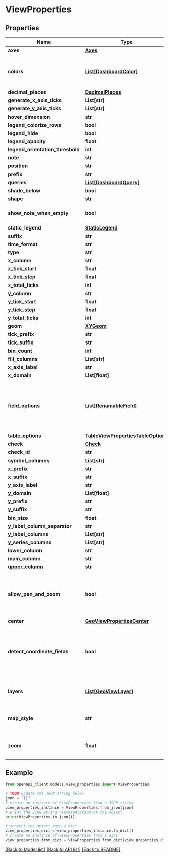 # ViewProperties


## Properties

Name | Type | Description | Notes
------------ | ------------- | ------------- | -------------
**axes** | [**Axes**](Axes.md) |  | 
**colors** | [**List[DashboardColor]**](DashboardColor.md) | Colors define color encoding of data into a visualization | 
**decimal_places** | [**DecimalPlaces**](DecimalPlaces.md) |  | 
**generate_x_axis_ticks** | **List[str]** |  | [optional] 
**generate_y_axis_ticks** | **List[str]** |  | [optional] 
**hover_dimension** | **str** |  | [optional] 
**legend_colorize_rows** | **bool** |  | [optional] 
**legend_hide** | **bool** |  | [optional] 
**legend_opacity** | **float** |  | [optional] 
**legend_orientation_threshold** | **int** |  | [optional] 
**note** | **str** |  | 
**position** | **str** |  | 
**prefix** | **str** |  | 
**queries** | [**List[DashboardQuery]**](DashboardQuery.md) |  | 
**shade_below** | **bool** |  | [optional] 
**shape** | **str** |  | 
**show_note_when_empty** | **bool** | If true, will display note when empty | 
**static_legend** | [**StaticLegend**](StaticLegend.md) |  | [optional] 
**suffix** | **str** |  | 
**time_format** | **str** |  | 
**type** | **str** |  | 
**x_column** | **str** |  | 
**x_tick_start** | **float** |  | [optional] 
**x_tick_step** | **float** |  | [optional] 
**x_total_ticks** | **int** |  | [optional] 
**y_column** | **str** |  | 
**y_tick_start** | **float** |  | [optional] 
**y_tick_step** | **float** |  | [optional] 
**y_total_ticks** | **int** |  | [optional] 
**geom** | [**XYGeom**](XYGeom.md) |  | 
**tick_prefix** | **str** |  | 
**tick_suffix** | **str** |  | 
**bin_count** | **int** |  | 
**fill_columns** | **List[str]** |  | 
**x_axis_label** | **str** |  | 
**x_domain** | **List[float]** |  | 
**field_options** | [**List[RenamableField]**](RenamableField.md) | fieldOptions represent the fields retrieved by the query with customization options | 
**table_options** | [**TableViewPropertiesTableOptions**](TableViewPropertiesTableOptions.md) |  | 
**check** | [**Check**](Check.md) |  | [optional] 
**check_id** | **str** |  | 
**symbol_columns** | **List[str]** |  | 
**x_prefix** | **str** |  | 
**x_suffix** | **str** |  | 
**y_axis_label** | **str** |  | 
**y_domain** | **List[float]** |  | 
**y_prefix** | **str** |  | 
**y_suffix** | **str** |  | 
**bin_size** | **float** |  | 
**y_label_column_separator** | **str** |  | [optional] 
**y_label_columns** | **List[str]** |  | [optional] 
**y_series_columns** | **List[str]** |  | 
**lower_column** | **str** |  | [optional] 
**main_column** | **str** |  | [optional] 
**upper_column** | **str** |  | [optional] 
**allow_pan_and_zoom** | **bool** | If true, map zoom and pan controls are enabled on the dashboard view | [default to True]
**center** | [**GeoViewPropertiesCenter**](GeoViewPropertiesCenter.md) |  | 
**detect_coordinate_fields** | **bool** | If true, search results get automatically regroupped so that lon,lat and value are treated as columns | [default to True]
**layers** | [**List[GeoViewLayer]**](GeoViewLayer.md) | List of individual layers shown in the map | 
**map_style** | **str** | Define map type - regular, satellite etc. | [optional] 
**zoom** | **float** | Zoom level used for initial display of the map | 

## Example

```python
from openapi_client.models.view_properties import ViewProperties

# TODO update the JSON string below
json = "{}"
# create an instance of ViewProperties from a JSON string
view_properties_instance = ViewProperties.from_json(json)
# print the JSON string representation of the object
print(ViewProperties.to_json())

# convert the object into a dict
view_properties_dict = view_properties_instance.to_dict()
# create an instance of ViewProperties from a dict
view_properties_from_dict = ViewProperties.from_dict(view_properties_dict)
```
[[Back to Model list]](../README.md#documentation-for-models) [[Back to API list]](../README.md#documentation-for-api-endpoints) [[Back to README]](../README.md)


